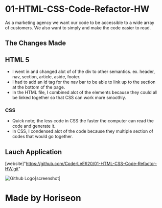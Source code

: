 # 01-HTML-CSS-Code-Refactor-HW

As a marketing agency we want our code to be accessible to a wide array of customers. We also want to simply and make the code easier to read.

## The Changes Made

## HTML 5

- I went in and changed alot of of the div to other semantics. ex. header, nav, section, article, aside, footer.
- I had to add an id tag for the nav bar to be able to link up to the section at the bottom of the page.
- In the HTML file, I combined alot of the elements because they could all be linked together so that CSS can work more smoothly.

### CSS

- Quick note; the less code in CSS the faster the computer can read the code and generate it.
- In CSS, I condensed alot of the code because they multiple section of codes that would go together.

## Lauch Application

[website]"https://github.com/CoderLeE920/01-HTML-CSS-Code-Refactor-HW.git"

![Github Logo](C:\Users\Name\Desktop\Clones\01-Home-Work-Coder-Refactor\Develop\assets\images\Screenshot.img.png)[screenshot]

# Made by Horiseon
